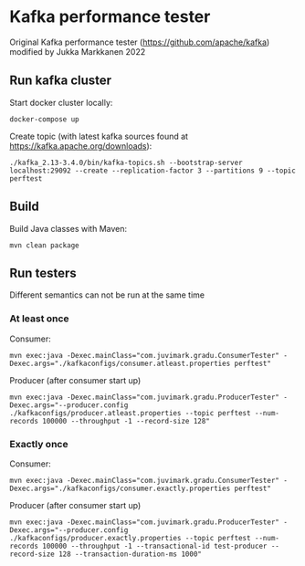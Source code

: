 # Kafka performance tester

Original Kafka performance tester (https://github.com/apache/kafka) modified by Jukka Markkanen 2022

## Run kafka cluster

Start docker cluster locally:
```
docker-compose up
```

Create topic (with latest kafka sources found at https://kafka.apache.org/downloads):
```
./kafka_2.13-3.4.0/bin/kafka-topics.sh --bootstrap-server localhost:29092 --create --replication-factor 3 --partitions 9 --topic perftest
```

## Build

Build Java classes with Maven:
```
mvn clean package
```

## Run testers
Different semantics can not be run at the same time

### At least once

Consumer:
```
mvn exec:java -Dexec.mainClass="com.juvimark.gradu.ConsumerTester" -Dexec.args="./kafkaconfigs/consumer.atleast.properties perftest"
```

Producer (after consumer start up)
```
mvn exec:java -Dexec.mainClass="com.juvimark.gradu.ProducerTester" -Dexec.args="--producer.config ./kafkaconfigs/producer.atleast.properties --topic perftest --num-records 100000 --throughput -1 --record-size 128"
```

### Exactly once

Consumer:
```
mvn exec:java -Dexec.mainClass="com.juvimark.gradu.ConsumerTester" -Dexec.args="./kafkaconfigs/consumer.exactly.properties perftest"
```

Producer (after consumer start up)
```
mvn exec:java -Dexec.mainClass="com.juvimark.gradu.ProducerTester" -Dexec.args="--producer.config ./kafkaconfigs/producer.exactly.properties --topic perftest --num-records 100000 --throughput -1 --transactional-id test-producer --record-size 128 --transaction-duration-ms 1000"
```